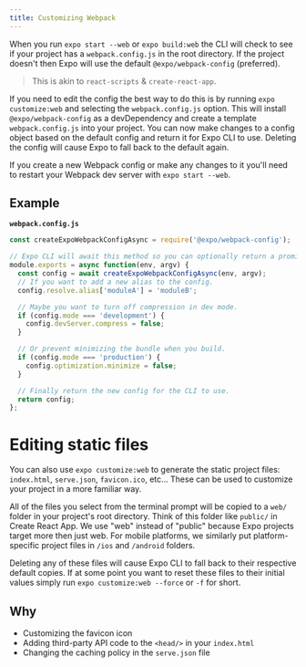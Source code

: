 ```yaml
---
title: Customizing Webpack
---
```


When you run `expo start --web` or `expo build:web` the CLI will check to see if your project has a `webpack.config.js` in the root directory. If the project doesn't then Expo will use the default `@expo/webpack-config` (preferred).

> This is akin to `react-scripts` & `create-react-app`.

If you need to edit the config the best way to do this is by running `expo customize:web` and selecting the `webpack.config.js` option.
This will install `@expo/webpack-config` as a devDependency and create a template `webpack.config.js` into your project.
You can now make changes to a config object based on the default config and return it for Expo CLI to use.
Deleting the config will cause Expo to fall back to the default again.

If you create a new Webpack config or make any changes to it you'll need to restart your Webpack dev server with `expo start --web`.

## Example

**`webpack.config.js`**

```ts
const createExpoWebpackConfigAsync = require('@expo/webpack-config');

// Expo CLI will await this method so you can optionally return a promise.
module.exports = async function(env, argv) {
  const config = await createExpoWebpackConfigAsync(env, argv);
  // If you want to add a new alias to the config.
  config.resolve.alias['moduleA'] = 'moduleB';

  // Maybe you want to turn off compression in dev mode.
  if (config.mode === 'development') {
    config.devServer.compress = false;
  }

  // Or prevent minimizing the bundle when you build.
  if (config.mode === 'production') {
    config.optimization.minimize = false;
  }

  // Finally return the new config for the CLI to use.
  return config;
};
```

# Editing static files

You can also use `expo customize:web` to generate the static project files: `index.html`, `serve.json`, `favicon.ico`, etc...
These can be used to customize your project in a more familiar way.

All of the files you select from the terminal prompt will be copied to a `web/` folder in your project's root directory. Think of this folder like `public/` in Create React App. We use "web" instead of "public" because Expo projects target more then just web. For mobile platforms, we similarly put platform-specific project files in `/ios` and `/android` folders.

Deleting any of these files will cause Expo CLI to fall back to their respective default copies.
If at some point you want to reset these files to their initial values simply run `expo customize:web --force` or `-f` for short.

## Why

- Customizing the favicon icon
- Adding third-party API code to the `<head/>` in your `index.html`
- Changing the caching policy in the `serve.json` file
